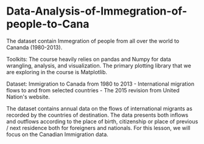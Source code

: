 # Data-Analysis-of-Immegration-of-people-to-Cana
The dataset contain Immegration of people from all over the world to Cananda (1980-2013).

Toolkits: The course heavily relies on pandas and Numpy for data wrangling, analysis, and visualization. The primary plotting library that we are exploring in the course is Matplotlib.

Dataset: Immigration to Canada from 1980 to 2013 - International migration flows to and from selected countries - The 2015 revision from United Nation's website.

The dataset contains annual data on the flows of international migrants as recorded by the countries of destination. The data presents both inflows and outflows according to the place of birth, citizenship or place of previous / next residence both for foreigners and nationals. For this lesson, we will focus on the Canadian Immigration data.
